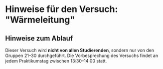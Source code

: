 # Hinweise für den Versuch: "Wärmeleitung" 

## Hinweise zum Ablauf

Dieser Versuch wird **nicht von allen Studierenden**, sondern nur von den Gruppen 21–30 durchgeführt. Die Vorbesprechung des Versuchs findet an jedem Praktikumstag zwischen 13:30–14:00 statt.
